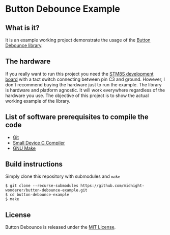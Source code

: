 # Button Debounce Example

## What is it?

It is an example working project demonstrate the usage of the [Button Debounce library](https://github.com/the-cave/button-debounce).

## The hardware

If you really want to run this project you need the [STM8S development board](https://web.archive.org/web/20160623002534/https://www.cnx-software.com/2015/01/18/one-dollar-development-board/) with a tact switch connecting between pin C3 and ground. However, I don't recommend buying the hardware just to run the example. The library is hardware and platform agnostic. It will work everywhere regardless of the hardware you use. The objective of this project is to show the actual working example of the library.

## List of software prerequisites to compile the code

* [Git](https://git-scm.com/)
* [Small Device C Compiler](http://sdcc.sourceforge.net/)
* [GNU Make](https://www.gnu.org/software/make/)

## Build instructions

Simply clone this repository with submodules and `make`
```
$ git clone --recurse-submodules https://github.com/midnight-wonderer/button-debounce-example.git
$ cd button-debounce-example
$ make
```

## License

Button Debounce is released under the [MIT License](https://opensource.org/licenses/MIT).
